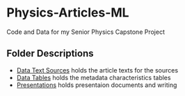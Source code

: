 # Physics-Articles-ML
Code and Data for my Senior Physics Capstone Project

## Folder Descriptions
* [Data Text Sources](Physics-Articles-ML/Data-Text-Sources/) holds the article texts for the sources
* [Data Tables](Physics-Articles-ML/Data-Tables/) holds the metadata characteristics tables
* [Presentations](Physics-Articles-ML/Presentations/) holds presentaion documents and writing
